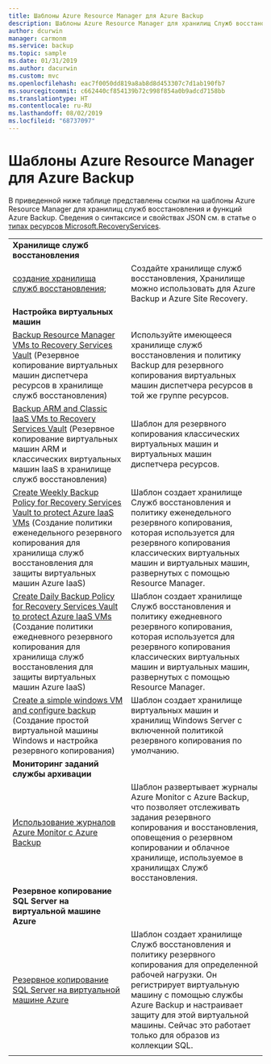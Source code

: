 ```yaml
---
title: Шаблоны Azure Resource Manager для Azure Backup
description: Шаблоны Azure Resource Manager для хранилищ Служб восстановления и функций Azure Backup.
author: dcurwin
manager: carmonm
ms.service: backup
ms.topic: sample
ms.date: 01/31/2019
ms.author: dacurwin
ms.custom: mvc
ms.openlocfilehash: eac7f0050dd819a8ab8d8d453307c7d1ab190fb7
ms.sourcegitcommit: c662440cf854139b72c998f854a0b9adcd7158bb
ms.translationtype: HT
ms.contentlocale: ru-RU
ms.lasthandoff: 08/02/2019
ms.locfileid: "68737097"
---
```

# <a name="azure-resource-manager-templates-for-azure-backup"></a>Шаблоны Azure Resource Manager для Azure Backup

В приведенной ниже таблице представлены ссылки на шаблоны Azure Resource Manager для хранилищ служб восстановления и функций Azure Backup. Сведения о синтаксисе и свойствах JSON см. в статье о [типах ресурсов Microsoft.RecoveryServices](/azure/templates/microsoft.recoveryservices/allversions).

|   |   |
|---|---|
|**Хранилище служб восстановления** | |
| [создание хранилища служб восстановления](https://github.com/Azure/azure-quickstart-templates/tree/master/101-recovery-services-vault-create);| Создайте хранилище служб восстановления, Хранилище можно использовать для Azure Backup и Azure Site Recovery. |
|**Настройка виртуальных машин**| |
| [Backup Resource Manager VMs to Recovery Services Vault](https://github.com/Azure/azure-quickstart-templates/tree/master/101-recovery-services-backup-vms) (Резервное копирование виртуальных машин диспетчера ресурсов в хранилище служб восстановления) | Используйте имеющееся хранилище служб восстановления и политику Backup для резервного копирования виртуальных машин диспетчера ресурсов в той же группе ресурсов.|
| [Backup ARM and Classic IaaS VMs to Recovery Services Vault](https://github.com/Azure/azure-quickstart-templates/tree/master/201-recovery-services-backup-classic-resource-manager-vms) (Резервное копирование виртуальных машин ARM и классических виртуальных машин IaaS в хранилище служб восстановления) | Шаблон для резервного копирования классических виртуальных машин и виртуальных машин диспетчера ресурсов. |
| [Create Weekly Backup Policy for Recovery Services Vault to protect Azure IaaS VMs](https://github.com/Azure/azure-quickstart-templates/tree/master/101-recovery-services-weekly-backup-policy-create) (Создание политики еженедельного резервного копирования для хранилища служб восстановления для защиты виртуальных машин Azure IaaS) | Шаблон создает хранилище Служб восстановления и политику еженедельного резервного копирования, которая используется для резервного копирования классических виртуальных машин и виртуальных машин, развернутых с помощью Resource Manager.|
| [Create Daily Backup Policy for Recovery Services Vault to protect Azure IaaS VMs](https://github.com/Azure/azure-quickstart-templates/tree/master/101-recovery-services-daily-backup-policy-create) (Создание политики ежедневного резервного копирования для хранилища служб восстановления для защиты виртуальных машин Azure IaaS) | Шаблон создает хранилище Служб восстановления и политику ежедневного резервного копирования, которая используется для резервного копирования классических виртуальных машин и виртуальных машин, развернутых с помощью Resource Manager.|
| [Create a simple windows VM and configure backup](https://github.com/Azure/azure-quickstart-templates/tree/master/101-recovery-services-create-vm-and-configure-backup) (Создание простой виртуальной машины Windows и настройка резервного копирования) | Шаблон создает хранилище виртуальных машин и хранилищ Windows Server с включенной политикой резервного копирования по умолчанию.|
|**Мониторинг заданий службы архивации** |  |
| [Использование журналов Azure Monitor с Azure Backup](https://github.com/Azure/azure-quickstart-templates/tree/master/101-backup-oms-monitoring) | Шаблон развертывает журналы Azure Monitor с Azure Backup, что позволяет отслеживать задания резервного копирования и восстановления, оповещения о резервном копировании и облачное хранилище, используемое в хранилищах Служб восстановления.|  
|**Резервное копирование SQL Server на виртуальной машине Azure** |  |
| [Резервное копирование SQL Server на виртуальной машине Azure](https://github.com/Azure/azure-quickstart-templates/tree/master/101-recovery-services-vm-workload-backup) | Шаблон создает хранилище Служб восстановления и политику резервного копирования для определенной рабочей нагрузки. Он регистрирует виртуальную машину с помощью службы Azure Backup и настраивает защиту для этой виртуальной машины. Сейчас это работает только для образов из коллекции SQL. |
|   |   |
